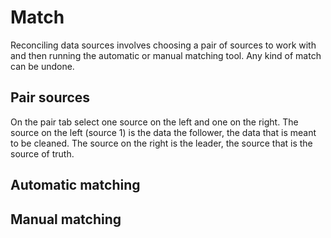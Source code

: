 # Match

Reconciling data sources involves choosing a pair of sources to work with and then running the automatic or manual matching tool. Any kind of match can be undone.

## Pair sources

On the pair tab select one source on the left and one on the right. The source on the left (source 1) is the data the follower, the data that is meant to be cleaned. The source on the right is the leader, the source that is the source of truth. 

## Automatic matching

## Manual matching